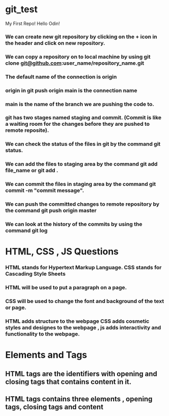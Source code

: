 # git_test
My First Repo!
Hello Odin!

### We can create new git repository by clicking on the + icon in the header and click on new repository. 

### We can copy a repository on to local machine by using git clone git@github.com:user_name/repository_name.git

### The default name of the connection is origin

### origin in git push origin main is the connection name

### main is the name of the branch we are pushing the code to. 

### git has two stages named staging and commit. (Commit is like a waiting room for the changes before they are pushed to remote reposite). 

### We can check the status of the files in git by the command git status. 

### We can add the files to staging area by the command git add file_name or git add .

### We can commit the files in staging area by the command git commit -m "commit message".

###  We can push the committed changes to remote repository by the command git push origin master

### We can look at the history of the commits by using the command git log



# HTML, CSS , JS Questions 

### HTML stands for Hypertext Markup Language. CSS stands for Cascading Style Sheets 

### HTML will be used to put a paragraph on a page. 

### CSS will be used to change the font and background of the text or page. 

### HTML adds structure to the webpage CSS adds cosmetic styles and designes to the webpage , js adds interactivity and functionality to the webpage. 

# Elements and Tags

## HTML tags are the identifiers with opening and closing tags that contains content in it. 

## HTML tags contains three elements , opening tags, closing tags and content